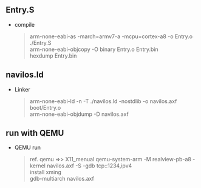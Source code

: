 ## Entry.S

- compile

    > arm-none-eabi-as -march=armv7-a -mcpu=cortex-a8 -o Entry.o ./Entry.S<br/>
    arm-none-eabi-objcopy -O binary Entry.o Entry.bin<br/>
    hexdump Entry.bin<br/>

## navilos.ld

- Linker

    > arm-none-eabi-ld -n -T ./navilos.ld -nostdlib -o navilos.axf boot/Entry.o<br/>
    > arm-none-eabi-objdump -D navilos.axf<br/>

## run with QEMU

- QEMU run

    > ref. qemu =>> X11_menual
    > qemu-system-arm -M realview-pb-a8 -kernel navilos.axf -S -gdb tcp::1234,ipv4<br/>
    > install xming<br/>
    > gdb-multiarch navilos.axf<br/>